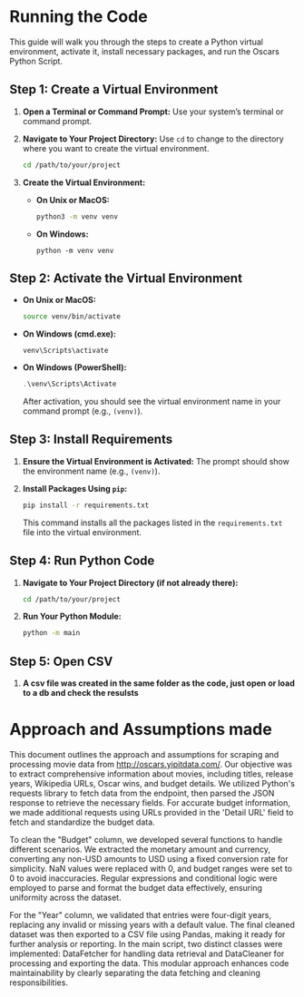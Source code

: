 # Running the Code
This guide will walk you through the steps to create a Python virtual environment, activate it, install necessary packages, and run the Oscars Python Script.

## Step 1: Create a Virtual Environment

1. **Open a Terminal or Command Prompt:** Use your system’s terminal or command prompt.
2. **Navigate to Your Project Directory:** Use `cd` to change to the directory where you want to create the virtual environment.

   ```bash
   cd /path/to/your/project
   ```

3. **Create the Virtual Environment:**

   - **On Unix or MacOS:**

     ```bash
     python3 -m venv venv
     ```

   - **On Windows:**

     ```dos
     python -m venv venv
     ```

## Step 2: Activate the Virtual Environment

- **On Unix or MacOS:**

  ```bash
  source venv/bin/activate
  ```

- **On Windows (cmd.exe):**

  ```dos
  venv\Scripts\activate
  ```

- **On Windows (PowerShell):**

  ```powershell
  .\venv\Scripts\Activate
  ```

  After activation, you should see the virtual environment name in your command prompt (e.g., `(venv)`).

## Step 3: Install Requirements

1. **Ensure the Virtual Environment is Activated:** The prompt should show the environment name (e.g., `(venv)`).

2. **Install Packages Using `pip`:**

   ```bash
   pip install -r requirements.txt
   ```

   This command installs all the packages listed in the `requirements.txt` file into the virtual environment.

## Step 4: Run Python Code

1. **Navigate to Your Project Directory (if not already there):**

   ```bash
   cd /path/to/your/project
   ```

2. **Run Your Python Module:**

   ```bash
   python -m main
   ```

## Step 5: Open CSV

1. **A csv file was created in the same folder as the code, just open or load to a db and check the resulsts**

# Approach and Assumptions made

This document outlines the approach and assumptions for scraping and processing movie data from http://oscars.yipitdata.com/. Our objective was to extract comprehensive information about movies, including titles, release years, Wikipedia URLs, Oscar wins, and budget details. We utilized Python's requests library to fetch data from the endpoint, then parsed the JSON response to retrieve the necessary fields. For accurate budget information, we made additional requests using URLs provided in the 'Detail URL' field to fetch and standardize the budget data.

To clean the "Budget" column, we developed several functions to handle different scenarios. We extracted the monetary amount and currency, converting any non-USD amounts to USD using a fixed conversion rate for simplicity. NaN values were replaced with 0, and budget ranges were set to 0 to avoid inaccuracies. Regular expressions and conditional logic were employed to parse and format the budget data effectively, ensuring uniformity across the dataset.

For the "Year" column, we validated that entries were four-digit years, replacing any invalid or missing years with a default value. The final cleaned dataset was then exported to a CSV file using Pandas, making it ready for further analysis or reporting. In the main script, two distinct classes were implemented: DataFetcher for handling data retrieval and DataCleaner for processing and exporting the data. This modular approach enhances code maintainability by clearly separating the data fetching and cleaning responsibilities.
